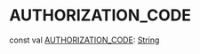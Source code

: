 # AUTHORIZATION_CODE


const val [AUTHORIZATION_CODE](-a-u-t-h-o-r-i-z-a-t-i-o-n_-c-o-d-e.md): [String](https://kotlinlang.org/api/latest/jvm/stdlib/kotlin/-string/index.html)
